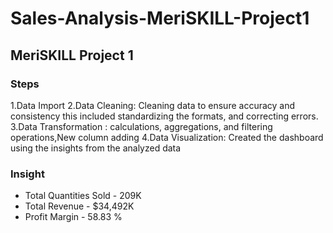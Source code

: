# Sales-Analysis-MeriSKILL-Project1
## MeriSKILL  Project 1

### Steps 
1.Data Import
2.Data Cleaning: Cleaning data to ensure accuracy and consistency this included standardizing the formats, and correcting errors.
3.Data Transformation : calculations, aggregations, and filtering operations,New column adding
4.Data Visualization: Created the dashboard using the insights from the analyzed data

### Insight

- Total Quantities Sold - 209K
- Total Revenue - $34,492K
- Profit Margin - 58.83 %

